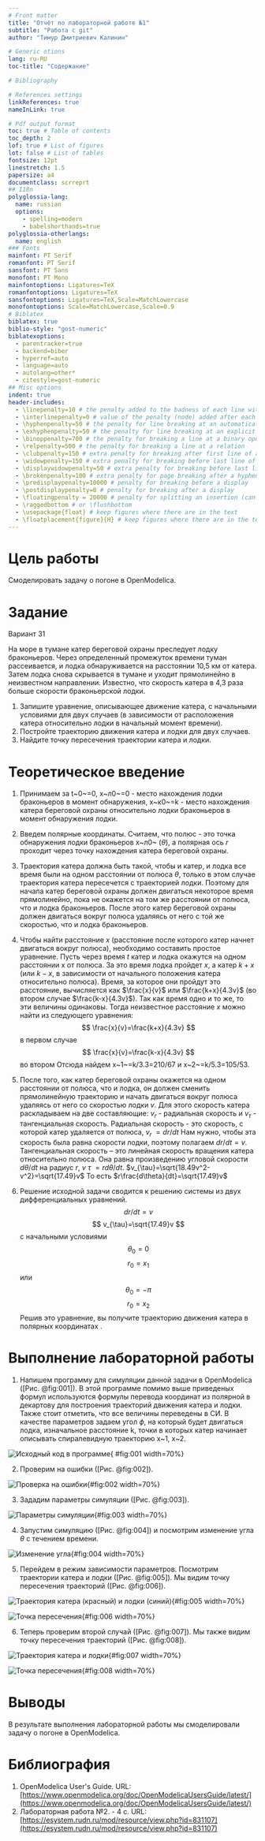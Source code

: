 ```yaml
---
# Front matter
title: "Отчёт по лабораторной работе №1"
subtitle: "Работа с git"
author: "Тимур Дмитриевич Калинин"

# Generic otions
lang: ru-RU
toc-title: "Содержание"

# Bibliography

# References settings
linkReferences: true
nameInLink: true

# Pdf output format
toc: true # Table of contents
toc_depth: 2
lof: true # List of figures
lot: false # List of tables
fontsize: 12pt
linestretch: 1.5
papersize: a4
documentclass: scrreprt
## I18n
polyglossia-lang:
  name: russian
  options:
	- spelling=modern
	- babelshorthands=true
polyglossia-otherlangs:
  name: english
### Fonts
mainfont: PT Serif
romanfont: PT Serif
sansfont: PT Sans
monofont: PT Mono
mainfontoptions: Ligatures=TeX
romanfontoptions: Ligatures=TeX
sansfontoptions: Ligatures=TeX,Scale=MatchLowercase
monofontoptions: Scale=MatchLowercase,Scale=0.9
# Biblatex
biblatex: true
biblio-style: "gost-numeric"
biblatexoptions:
  - parentracker=true
  - backend=biber
  - hyperref=auto
  - language=auto
  - autolang=other*
  - citestyle=gost-numeric
## Misc options
indent: true
header-includes:
  - \linepenalty=10 # the penalty added to the badness of each line within a paragraph (no associated penalty node) Increasing the value makes tex try to have fewer lines in the paragraph.
  - \interlinepenalty=0 # value of the penalty (node) added after each line of a paragraph.
  - \hyphenpenalty=50 # the penalty for line breaking at an automatically inserted hyphen
  - \exhyphenpenalty=50 # the penalty for line breaking at an explicit hyphen
  - \binoppenalty=700 # the penalty for breaking a line at a binary operator
  - \relpenalty=500 # the penalty for breaking a line at a relation
  - \clubpenalty=150 # extra penalty for breaking after first line of a paragraph
  - \widowpenalty=150 # extra penalty for breaking before last line of a paragraph
  - \displaywidowpenalty=50 # extra penalty for breaking before last line before a display math
  - \brokenpenalty=100 # extra penalty for page breaking after a hyphenated line
  - \predisplaypenalty=10000 # penalty for breaking before a display
  - \postdisplaypenalty=0 # penalty for breaking after a display
  - \floatingpenalty = 20000 # penalty for splitting an insertion (can only be split footnote in standard LaTeX)
  - \raggedbottom # or \flushbottom
  - \usepackage{float} # keep figures where there are in the text
  - \floatplacement{figure}{H} # keep figures where there are in the text
---
```


# Цель работы

Смоделировать задачу о погоне в OpenModelica.

# Задание

Вариант 31

На море в тумане катер береговой охраны преследует лодку браконьеров. Через определенный промежуток времени туман рассеивается, и лодка обнаруживается на расстоянии 10,5 км от катера. Затем лодка снова скрывается в тумане и уходит прямолинейно в неизвестном направлении. Известно, что скорость катера в 4,3 раза больше скорости браконьерской лодки.

1. Запишите уравнение, описывающее движение катера, с начальными условиями для двух случаев (в зависимости от расположения катера относительно лодки в начальный момент времени).
2. Постройте траекторию движения катера и лодки для двух случаев.
3. Найдите точку пересечения траектории катера и лодки.

# Теоретическое введение

1. Принимаем за t~0~=0, x~л0~=0 - место нахождения лодки браконьеров в момент обнаружения, x~к0~=k - место нахождения катера береговой охраны относительно лодки браконьеров в момент обнаружения лодки.
2. Введем полярные координаты. Считаем, что полюс - это точка обнаружения лодки браконьеров x~л0~ ($\theta$), а полярная ось $r$ проходит через точку нахождения катера береговой охраны.
3. Траектория катера должна быть такой, чтобы и катер, и лодка все время были на одном расстоянии от полюса  $\theta$, только в этом случае траектория катера пересечется с траекторией лодки. Поэтому для начала катер береговой охраны должен двигаться некоторое
время прямолинейно, пока не окажется на том же расстоянии от полюса, что и лодка браконьеров. После этого катер береговой охраны должен двигаться вокруг полюса удаляясь от него с той же скоростью, что и лодка браконьеров.
4. Чтобы найти расстояние $x$ (расстояние после которого катер начнет двигаться вокруг полюса), необходимо составить простое уравнение. Пусть через время $t$ катер и лодка окажутся на одном расстоянии x от полюса. За
это время лодка пройдет $x$, а катер $k+x$ (или $k-x$, в зависимости от начального положения катера относительно полюса). Время, за которое они пройдут это расстояние, вычисляется как $\frac{x}{v}$ или $\frac{k+x}{4.3v}$ (во втором
случае $\frac{k-x}{4.3v}$). Так как время одно и то же, то эти величины одинаковы.
Тогда неизвестное расстояние $x$ можно найти из следующего уравнения:
$$
\frac{x}{v}=\frac{k+x}{4.3v}
$$ в первом случае
$$
\frac{x}{v}=\frac{k-x}{4.3v}
$$ во втором
Отсюда найдем x~1~=k/3.3=210/67 и x~2~=k/5.3=105/53.

5. После того, как катер береговой охраны окажется на одном расстоянии от полюса, что и лодка, он должен сменить прямолинейную траекторию и начать двигаться вокруг полюса удаляясь от него со скоростью лодки $v$.
Для этого скорость катера раскладываем на две составляющие: $v_{r}$ - радиальная скорость и $v_{\tau}$ - тангенциальная скорость. Радиальная скорость - это скорость, с которой катер удаляется от полюса, $v_{r}~=dr/dt$ Нам нужно, чтобы эта скорость была равна скорости лодки, поэтому полагаем $dr/dt=v$.
Тангенциальная скорость – это линейная скорость вращения катера относительно полюса. Она равна произведению угловой скорости $d\theta/dt$ на радиус $r$, $v~\tau~=rd\theta/dt$.
$v_{\tau}=\sqrt{18.49v^2-v^2}=\sqrt{17.49}v$
То есть $r\frac{d\theta}{dt}=\sqrt{17.49}v$

6. Решение исходной задачи сводится к решению системы из двух дифференциальных уравнений.
$$
dr/dt=v
$$
$$
v_{\tau}=\sqrt{17.49}v
$$
c начальными условиями
$$
\theta_{0}=0
$$
$$
r_{0}=x_{1}
$$ или
$$
\theta_{0}=-\pi
$$
$$
r_{0}=x_{2}
$$
Решив это уравнение, вы получите траекторию движения катера в полярных координатах
.


# Выполнение лабораторной работы

1. Напишем программу для симуляции данной задачи в OpenModelica ([Рис. @fig:001]). В этой программе помимо выше приведеных формул используются формулы перевода координат из полярной в декартову для построения траекторий движения катера и лодки. Также стоит отметить, что все величины переведены в СИ. В качестве параметров задаем угол $\phi$, на который будет двигаться лодка, изначальное расстояние k, точки в которых катер начинает описывать спиралевидную траекторию x~1, x~2.

![Исходный код в программе](img/Image%201354.png){ #fig:001 width=70%}

2. Проверим на ошибки ([Рис. @fig:002]).

![Проверка на ошибки](img/Image%201355.png){#fig:002 width=70%}

3. Зададим параметры симуляции ([Рис. @fig:003]).

![Параметры симуляции](img/Image%201356.png){#fig:003 width=70%}

4. Запустим симуляцию ([Рис. @fig:004]) и посмотрим изменение угла $\theta$ c течением времени.
   
![Изменение угла](img/Image%201357.png){#fig:004 width=70%}

5. Перейдем в режим зависимости параметров. Посмотрим траектории катера и лодки ([Рис. @fig:005]). Мы видим точку пересечения траекторий ([Рис. @fig:006]).

![Траектория катера (красный) и лодки (синий)](img/Image%201358.png){#fig:005 width=70%}

![Точка пересечения](img/Image%201364.png){#fig:006 width=70%}

6. Теперь проверим второй случай ([Рис. @fig:007]). Мы также видим точку пересечения траекторий ([Рис. @fig:008]).

![Траектория катера и лодки](img/Image%201365.png){#fig:007 width=70%}

![Точка пересечения](img/Image%201366.png){#fig:008 width=70%}

# Выводы

В результате выполнения лабораторной работы мы смоделировали задачу о погоне в OpenModelica.

# Библиография

1. OpenModelica User's Guide. URL: [https://www.openmodelica.org/doc/OpenModelicaUsersGuide/latest/](https://www.openmodelica.org/doc/OpenModelicaUsersGuide/latest/)
2. Лабораторная работа №2. - 4 с. URL: [https://esystem.rudn.ru/mod/resource/view.php?id=831107](https://esystem.rudn.ru/mod/resource/view.php?id=831107)
